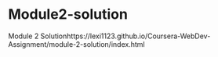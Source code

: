 # Module2-solution
Module 2 Solutionhttps://lexi1123.github.io/Coursera-WebDev-Assignment/module-2-solution/index.html
